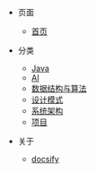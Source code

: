 <!-- navbar.md（导航_菜单） -->

* 页面
  * [首页](/)

* 分类
  * [Java](/docs/java/README.md)
  * [AI]()
  * [数据结构与算法]()
  * [设计模式]()
  * [系统架构]()
  * [项目]()
    
* 关于
  * [docsify](/docs/docsify/README.md)